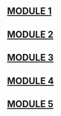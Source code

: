 ## [MODULE 1](https://narikodanhridul.github.io/Coursera-peerGraded-assignments/module-3%20peer%20assignment/index.html)
## [MODULE 2](https://narikodanhridul.github.io/Coursera-peerGraded-assignments/Module-2-Coding-Assignment)
## [MODULE 3](https://narikodanhridul.github.io/Coursera-peerGraded-assignments/module-3%20peer%20assignment/index.html)
## [MODULE 4](https://narikodanhridul.github.io/Coursera-peerGraded-assignments/module-4)
## [MODULE 5](https://narikodanhridul.github.io/Coursera-peerGraded-assignments/module-3%20peer%20assignment/index.html)

